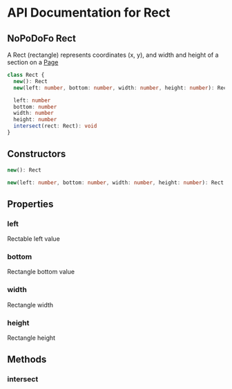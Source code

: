 # API Documentation for Rect

## NoPoDoFo Rect
A Rect (rectangle) represents coordinates (x, y), and width and height of a section on a [Page](./page.md) 
```typescript
class Rect {
  new(): Rect
  new(left: number, bottom: number, width: number, height: number): Rect

  left: number
  bottom: number
  width: number
  height: number
  intersect(rect: Rect): void
}
```

## Constructors

```typescript
new(): Rect
```
```typescript
new(left: number, bottom: number, width: number, height: number): Rect
```

## Properties

### left

Rectable left value

### bottom

Rectangle bottom value

### width

Rectangle width

### height

Rectangle height

## Methods

### intersect